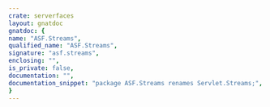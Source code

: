 ```yaml
---
crate: serverfaces
layout: gnatdoc
gnatdoc: {
name: "ASF.Streams",
qualified_name: "ASF.Streams",
signature: "asf.streams",
enclosing: "",
is_private: false,
documentation: "",
documentation_snippet: "package ASF.Streams renames Servlet.Streams;",
}
---
```


